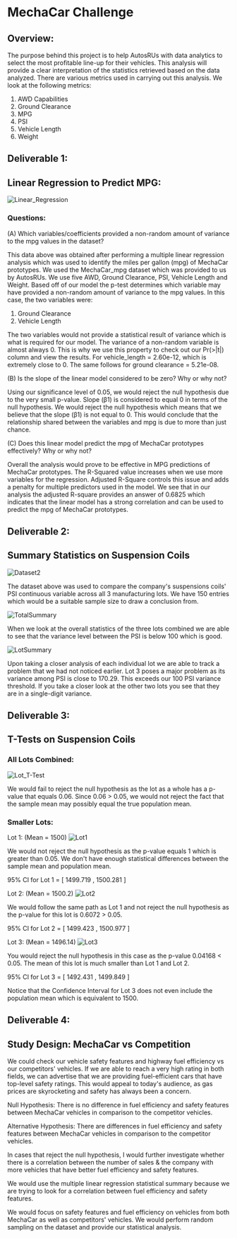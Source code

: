 # MechaCar Challenge

## Overview: 

The purpose behind this project is to help AutosRUs with data analytics to select the most profitable line-up for their vehicles. This analysis will provide a clear interpretation of the statistics retrieved based on the data analyzed. There are various metrics used in carrying out this analysis. We look at the following metrics:

1. AWD Capabilities
2. Ground Clearance
3. MPG
4. PSI 
5. Vehicle Length
6. Weight 

## Deliverable 1: 
## Linear Regression to Predict MPG: 
![Linear_Regression](https://i.ibb.co/2NNr4Qh/Deliverable-1.png)

### Questions: 
(A) Which variables/coefficients provided a non-random amount of variance to the mpg values in the dataset?

This data above was obtained after performing a multiple linear regression analysis which was used to identify the miles per gallon (mpg) of MechaCar prototypes. We used the MechaCar_mpg dataset which was provided to us by AutosRUs. We use five AWD, Ground Clearance, PSI, Vehicle Length and Weight. 
Based off of our model the p-test determines which variable may have provided a non-random amount of variance to the mpg values. In this case, the two variables were:

1. Ground Clearance
2. Vehicle Length 

The two variables would not provide a statistical result of variance which is what is required for our model. The variance of a non-random variable is almost always 0. This is why we use this property to check out our Pr(>|t|) column and view the results. For vehicle_length = 2.60e-12, which is extremely close to 0. The same follows for ground clearance = 5.21e-08. 

(B) Is the slope of the linear model considered to be zero? Why or why not?

Using our significance level of 0.05, we would reject the null hypothesis due to the very small p-value. Slope (β1) is considered to equal 0 in terms of the null hypothesis. We would reject the null hypothesis which means that we believe that the slope (β1) is not equal to 0. This would conclude that the relationship shared between the variables and mpg is due to more than just chance. 

(C) Does this linear model predict the mpg of MechaCar prototypes effectively? Why or why not?

Overall the analysis would prove to be effective in MPG predictions of MechaCar prototypes. The R-Squared value increases when we use more variables for the regression. Adjusted R-Square controls this issue and adds a penalty for multiple predictors used in the model. We see that in our analysis the adjusted R-square provides an answer of 0.6825 which indicates that the linear model has a strong correlation and can be used to predict the mpg of MechaCar prototypes. 

## Deliverable 2: 
## Summary Statistics on Suspension Coils 

![Dataset2](https://i.ibb.co/xhWCM7C/sus-coil.png)

The dataset above was used to compare the company's suspensions coils' PSI continuous variable across all 3 manufacturing lots. We have 150 entries which would be a suitable sample size to draw a conclusion from. 

![TotalSummary](https://i.ibb.co/R4RcvT9/total-summary.png) 

When we look at the overall statistics of the three lots combined we are able to see that the variance level between the PSI is below 100 which is good. 

![LotSummary](https://i.ibb.co/jHRps67/lot-summary.png) 

Upon taking a closer analysis of each individual lot we are able to track a problem that we had not noticed earlier. Lot 3 poses a major problem as its variance among PSI is close to 170.29. This exceeds our 100 PSI variance threshold. If you take a closer look at the other two lots you see that they are in a single-digit variance. 

## Deliverable 3: 
## T-Tests on Suspension Coils

### All Lots Combined:
![Lot_T-Test](https://i.ibb.co/Dr0Kmfn/t-test.png)

We would fail to reject the null hypothesis as the lot as a whole has a p-value that equals 0.06. Since 0.06 > 0.05, we would not reject the fact that the sample mean may possibly equal the true population mean. 

### Smaller Lots: 
Lot 1: (Mean = 1500) 
![Lot1](https://i.ibb.co/f8s9byd/3-1.png) 

We would not reject the null hypothesis as the p-value equals 1 which is greater than 0.05. We don't have enough statistical differences between the sample mean and population mean. 

95% CI for Lot 1 = [ 1499.719 , 1500.281 ] 

Lot 2: (Mean = 1500.2)
![Lot2](https://i.ibb.co/Fs3d9QL/3-2.png)

We would follow the same path as Lot 1 and not reject the null hypothesis as the p-value for this lot is 0.6072 > 0.05. 

95% CI for Lot 2 = [ 1499.423 , 1500.977 ] 

Lot 3: (Mean = 1496.14)
![Lot3](https://i.ibb.co/Mh2Yt1h/3-3.png)

You would reject the null hypothesis in this case as the p-value 0.04168 < 0.05. The mean of this lot is much smaller than Lot 1 and Lot 2. 

95% CI for Lot 3 = [ 1492.431 , 1499.849 ] 

Notice that the Confidence Interval for Lot 3 does not even include the population mean which is equivalent to 1500. 

## Deliverable 4: 
## Study Design: MechaCar vs Competition 
We could check our vehicle safety features and highway fuel efficiency vs our competitors' vehicles. If we are able to reach a very high rating in both fields, we can advertise that we are providing fuel-efficient cars that have top-level safety ratings. This would appeal to today's audience, as gas prices are skyrocketing and safety has always been a concern. 

Null Hypothesis: 
There is no difference in fuel efficiency and safety features between MechaCar vehicles in comparison to the competitor vehicles. 

Alternative Hypothesis:
There are differences in fuel efficiency and safety features between MechaCar vehicles in comparison to the competitor vehicles. 

In cases that reject the null hypothesis, I would further investigate whether there is a correlation between the number of sales & the company with more vehicles that have better fuel efficiency and safety features. 

We would use the multiple linear regression statistical summary because we are trying to look for a correlation between fuel efficiency and safety features. 

We would focus on safety features and fuel efficiency on vehicles from both MechaCar as well as competitors' vehicles. We would perform random sampling on the dataset and provide our statistical analysis. 
